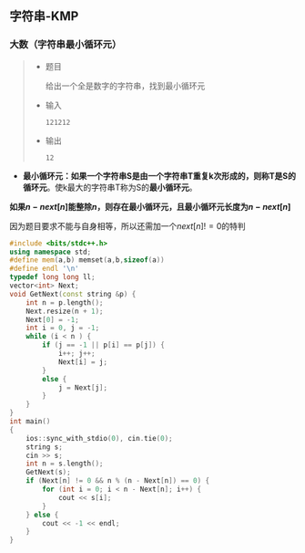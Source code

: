 ## 字符串-KMP

### 大数（字符串最小循环元）

> - 题目
>
>   给出一个全是数字的字符串，找到最小循环元
>
> - 输入
>
>   ```
>   121212
>   ```
>
> - 输出
>
>   ```
>   12
>   ```

- **最小循环元：**如果一个字符串S是由一个字符串T重复k次形成的，则称T是S的**循环元**。使k最大的字符串T称为S的**最小循环元**。

**如果$n-next[n]$能整除$n$，则存在最小循环元，且最小循环元长度为$n-next[n]$**

因为题目要求不能与自身相等，所以还需加一个$next[n]!=0$的特判

```c++
#include <bits/stdc++.h>
using namespace std;
#define mem(a,b) memset(a,b,sizeof(a))
#define endl '\n'
typedef long long ll;
vector<int> Next;
void GetNext(const string &p) {
	int n = p.length();
	Next.resize(n + 1);
	Next[0] = -1;
	int i = 0, j = -1;
	while (i < n ) {
		if (j == -1 || p[i] == p[j]) {
			i++; j++;
			Next[i] = j;
		}
		else {
			j = Next[j];
		}
	}
}
int main()
{
	ios::sync_with_stdio(0), cin.tie(0);
	string s;
	cin >> s;
	int n = s.length();
	GetNext(s);
	if (Next[n] != 0 && n % (n - Next[n]) == 0) {
		for (int i = 0; i < n - Next[n]; i++) {
			cout << s[i];
		}
	} else {
		cout << -1 << endl;
	}
}
```



